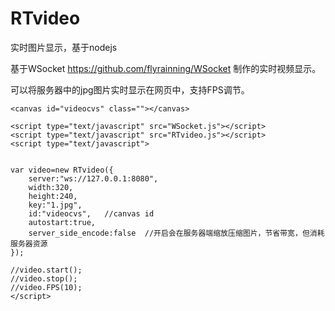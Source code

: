 # RTvideo
实时图片显示，基于nodejs



基于WSocket https://github.com/flyrainning/WSocket 制作的实时视频显示。

可以将服务器中的jpg图片实时显示在网页中，支持FPS调节。


```
<canvas id="videocvs" class=""></canvas>

<script type="text/javascript" src="WSocket.js"></script>
<script type="text/javascript" src="RTvideo.js"></script>
<script type="text/javascript">


var video=new RTvideo({
	server:"ws://127.0.0.1:8080",
	width:320,
	height:240,
	key:"1.jpg",
	id:"videocvs",   //canvas id
	autostart:true,
	server_side_encode:false  //开启会在服务器端缩放压缩图片，节省带宽，但消耗服务器资源
});

//video.start();
//video.stop();
//video.FPS(10);
</script>


```
